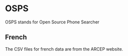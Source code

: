 # OSPS
OSPS stands for Open Source Phone Searcher

## French
The CSV files for french data are from the ARCEP website.
